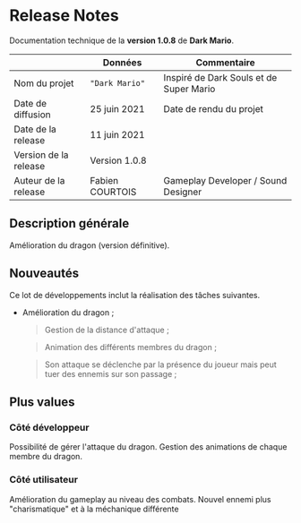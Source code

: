 # Release Notes

Documentation technique de la **version 1.0.8** de **Dark Mario**.

|                      |Données         |Commentaire                                         |
|----------------------|----------------|----------------------------------------------------|
|Nom du projet         |`"Dark Mario"`  |Inspiré de Dark Souls et de Super Mario             |
|Date de diffusion     |25 juin 2021    |Date de rendu du projet                             |
|Date de la release    |11 juin 2021    |                                                    |
|Version de la release |Version 1.0.8   |                                                    |
|Auteur de la release  |Fabien COURTOIS |Gameplay Developer / Sound Designer                 |

## Description générale

Amélioration du dragon (version définitive).

## Nouveautés

Ce lot de développements inclut la réalisation des tâches suivantes.
- Amélioration du dragon ;

	>  Gestion de la distance d'attaque ;

    >  Animation des différents membres du dragon ;
    
	>  Son attaque se déclenche par la présence du joueur mais peut tuer des ennemis sur son passage ;

## Plus values

### Côté développeur

Possibilité de gérer l'attaque du dragon.
Gestion des animations de chaque membre du dragon.

### Côté utilisateur

Amélioration du gameplay au niveau des combats.
Nouvel ennemi plus "charismatique" et à la méchanique différente

